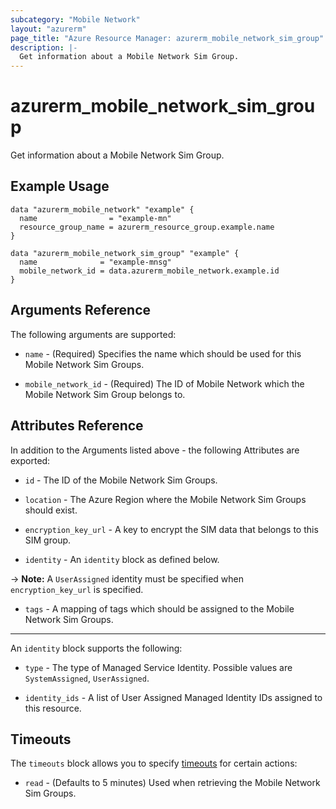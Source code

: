```yaml
---
subcategory: "Mobile Network"
layout: "azurerm"
page_title: "Azure Resource Manager: azurerm_mobile_network_sim_group"
description: |-
  Get information about a Mobile Network Sim Group.
---
```


# azurerm_mobile_network_sim_group

Get information about a Mobile Network Sim Group.

## Example Usage

```hcl
data "azurerm_mobile_network" "example" {
  name                = "example-mn"
  resource_group_name = azurerm_resource_group.example.name
}

data "azurerm_mobile_network_sim_group" "example" {
  name              = "example-mnsg"
  mobile_network_id = data.azurerm_mobile_network.example.id
}
```

## Arguments Reference

The following arguments are supported:

* `name` - (Required) Specifies the name which should be used for this Mobile Network Sim Groups.

* `mobile_network_id` - (Required) The ID of Mobile Network which the Mobile Network Sim Group belongs to.

## Attributes Reference

In addition to the Arguments listed above - the following Attributes are exported:

* `id` - The ID of the Mobile Network Sim Groups.

* `location` - The Azure Region where the Mobile Network Sim Groups should exist.

* `encryption_key_url` - A key to encrypt the SIM data that belongs to this SIM group.

* `identity` - An `identity` block as defined below.

-> **Note:** A `UserAssigned` identity must be specified when `encryption_key_url` is specified.

* `tags` - A mapping of tags which should be assigned to the Mobile Network Sim Groups.

---

An `identity` block supports the following:

* `type` - The type of Managed Service Identity. Possible values are `SystemAssigned`, `UserAssigned`.

* `identity_ids` - A list of User Assigned Managed Identity IDs assigned to this resource.

## Timeouts

The `timeouts` block allows you to specify [timeouts](https://www.terraform.io/docs/configuration/resources.html#timeouts) for certain actions:

* `read` - (Defaults to 5 minutes) Used when retrieving the Mobile Network Sim Groups.

